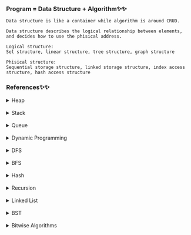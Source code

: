 ### Program = Data Structure  + Algorithm✨✨

```
Data structure is like a container while algorithm is around CRUD.  
```

```
Data structure describes the logical relationship between elements, 
and decides how to use the phisical address.

Logical structure: 
Set structure, linear structure, tree structure, graph structure

Phisical structure:
Sequential storage structure, linked storage structure, index access structure, hash access structure 
```

### References✨✨

<details>
   <summary>Heap</summary>

```

```

[references](https://www.geeksforgeeks.org/heap-data-structure/?ref=gcse)
</details>

<br>

<details>
   <summary>Stack</summary>

[stack](https://www.geeksforgeeks.org/stack-in-python/)

[monotonic stack](https://www.geeksforgeeks.org/introduction-to-monotonic-stack-data-structure-and-algorithm-tutorials/?ref=gcse)

#### template

```
def dailyTemperatures(self, temperatures: List[int]) -> List[int]:
    res = [0] * len(temperatures)
    stack = []
    for i, val in enumerate(temperatures):
        while stack and temperatures[stack[-1]] < val:
            res[stack[-1]] = i - stack[-1]
            stack.pop()
        stack.append(i)
    return res
```

```
leetcode: 84, 42, 739
```

</details>

<br>

<details>
   <summary>Queue</summary>

```

```

[Queue](https://www.geeksforgeeks.org/queue-data-structure/?ref=gcse)
</details>

<br>

<details>
   <summary>Dynamic Programming</summary>

[dp](https://www.geeksforgeeks.org/dynamic-programming/?ref=gcse)

#### template

```
leetcode: 931
```

</details>

<br>

<details>
   <summary>DFS</summary>

```

```

[references](https://www.geeksforgeeks.org/depth-first-search-or-dfs-for-a-graph/?ref=gcse)
</details>

<br>


<details>
   <summary>BFS</summary>

```

```

[references](https://www.geeksforgeeks.org/breadth-first-search-or-bfs-for-a-graph/?ref=gcse)
</details>

<br>

<details>
   <summary>Hash</summary>

```

```

[references](https://www.geeksforgeeks.org/hashing-data-structure/?ref=gcse)
</details>

<br>

<details>
   <summary>Recursion</summary>

```

```

[references](https://www.geeksforgeeks.org/recursion-in-python/?ref=gcse)
</details>

<br>
<details>
   <summary>Linked List</summary>

```

```

[references](https://www.geeksforgeeks.org/linked-list-set-1-introduction/?ref=gcse)
</details>

<br>

<details>
   <summary>BST</summary>

```

```

[references](https://www.geeksforgeeks.org/introduction-to-binary-search-tree-data-structure-and-algorithm-tutorials/?ref=gcse)
</details>

<br>

<details>
   <summary>Bitwise Algorithms</summary>

```

```

[references](https://www.geeksforgeeks.org/bitwise-algorithms/?ref=gcse)
</details>

<br>
